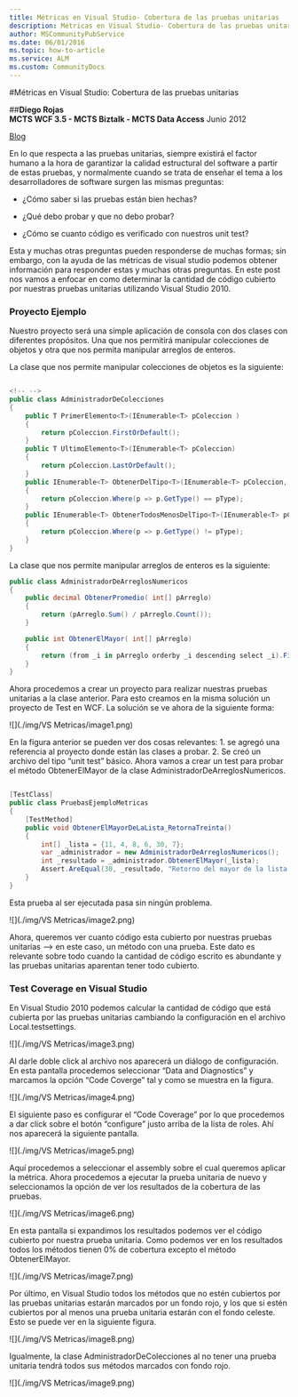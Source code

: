 ```yaml
---
title: Métricas en Visual Studio- Cobertura de las pruebas unitarias
description: Métricas en Visual Studio- Cobertura de las pruebas unitarias
author: MSCommunityPubService
ms.date: 06/01/2016
ms.topic: how-to-article
ms.service: ALM
ms.custom: CommunityDocs
---
```







#Métricas en Visual Studio: Cobertura de las pruebas unitarias



##**Diego Rojas**                                      
**MCTS WCF 3.5 - MCTS Biztalk - MCTS Data Access** 
Junio 2012

[Blog](http://icomparable.blogspot.com/)


En lo que respecta a las pruebas unitarias, siempre existirá el factor
humano a la hora de garantizar la calidad estructural del software a
partir de estas pruebas, y normalmente cuando se trata de enseñar el
tema a los desarrolladores de software surgen las mismas preguntas:

-  ¿Cómo saber si las pruebas están bien hechas?

-    ¿Qué debo probar y que no debo probar?

-   ¿Cómo se cuanto código es verificado con nuestros unit test?

Esta y muchas otras preguntas pueden responderse de muchas formas; sin
embargo, con la ayuda de las métricas de visual studio podemos obtener
información para responder estas y muchas otras preguntas. En este post
nos vamos a enfocar en como determinar la cantidad de código cubierto
por nuestras pruebas unitarias utilizando Visual Studio 2010.

### Proyecto Ejemplo

Nuestro proyecto será una simple aplicación de consola con dos clases
con diferentes propósitos. Una que nos permitirá manipular colecciones
de objetos y otra que nos permita manipular arreglos de enteros.

La clase que nos permite manipular colecciones de objetos es la
siguiente:

``` C#

<!-- -->
public class AdministradorDeColecciones
{
    public T PrimerElemento<T>(IEnumerable<T> pColeccion )
    {
        return pColeccion.FirstOrDefault();
    }
    public T UltimoElemento<T>(IEnumerable<T> pColeccion)
    {
        return pColeccion.LastOrDefault();
    }
    public IEnumerable<T> ObtenerDelTipo<T>(IEnumerable<T> pColeccion, Type pType)
    {
        return pColeccion.Where(p => p.GetType() == pType);
    }
    public IEnumerable<T> ObtenerTodosMenosDelTipo<T>(IEnumerable<T> pColeccion, Type pType )
    {
        return pColeccion.Where(p => p.GetType() != pType);
    }
}
```

La clase que nos permite manipular arreglos de enteros es la siguiente:

``` C#
public class AdministradorDeArreglosNumericos
{
    public decimal ObtenerPromedio( int[] pArreglo)
    {
        return (pArreglo.Sum() / pArreglo.Count());
    }

    public int ObtenerElMayor( int[] pArreglo)
    {
        return (from _i in pArreglo orderby _i descending select _i).FirstOrDefault();
    }
}
```

Ahora procedemos a crear un proyecto para realizar nuestras pruebas
unitarias a la clase anterior. Para esto creamos en la misma solución un
proyecto de Test en WCF. La solución se ve ahora de la siguiente forma:

![](./img/VS Metricas/image1.png)

En la figura anterior se pueden ver dos cosas relevantes: 1. se agregó
una referencia al proyecto donde están las clases a probar. 2. Se creó
un archivo del tipo “unit test” básico. Ahora vamos a crear un test para
probar el método ObtenerElMayor de la clase
AdministradorDeArreglosNumericos.

``` C#

[TestClass]
public class PruebasEjemploMetricas
{
    [TestMethod]
    public void ObtenerElMayorDeLaLista_RetornaTreinta()
    {
        int[] _lista = {11, 4, 8, 6, 30, 7};
        var _administrador = new AdministradorDeArreglosNumericos();
        int _resultado = _administrador.ObtenerElMayor(_lista);
        Assert.AreEqual(30, _resultado, "Retorno del mayor de la lista incorrecto");
    }
}
```

Esta prueba al ser ejecutada pasa sin ningún problema.

![](./img/VS Metricas/image2.png)
    

Ahora, queremos ver cuanto código esta cubierto por nuestras pruebas
unitarias –&gt; en este caso, un método con una prueba. Este dato es
relevante sobre todo cuando la cantidad de código escrito es abundante y
las pruebas unitarias aparentan tener todo cubierto.

### Test Coverage en Visual Studio

En Visual Studio 2010 podemos calcular la cantidad de código que está
cubierta por las pruebas unitarias cambiando la configuración en el
archivo Local.testsettings.

![](./img/VS Metricas/image3.png)
    

Al darle doble click al archivo nos aparecerá un diálogo de
configuración. En esta pantalla procedemos seleccionar “Data and
Diagnostics” y marcamos la opción “Code Coverge” tal y como se muestra
en la figura.

![](./img/VS Metricas/image4.png)
    

El siguiente paso es configurar el “Code Coverage” por lo que procedemos
a dar click sobre el botón “configure” justo arriba de la lista de
roles. Ahí nos aparecerá la siguiente pantalla.

![](./img/VS Metricas/image5.png)
    

Aquí procedemos a seleccionar el assembly sobre el cual queremos aplicar
la métrica. Ahora procedemos a ejecutar la prueba unitaria de nuevo y
seleccionamos la opción de ver los resultados de la cobertura de las
pruebas.

![](./img/VS Metricas/image6.png)
    

En esta pantalla si expandimos los resultados podemos ver el código
cubierto por nuestra prueba unitaria. Como podemos ver en los resultados
todos los métodos tienen 0% de cobertura excepto el método
ObtenerElMayor.

![](./img/VS Metricas/image7.png)
    

Por último, en Visual Studio todos los métodos que no estén cubiertos
por las pruebas unitarias estarán marcados por un fondo rojo, y los que
si estén cubiertos por al menos una prueba unitaria estarán con el fondo
celeste. Esto se puede ver en la siguiente figura.

![](./img/VS Metricas/image8.png)
    

Igualmente, la clase AdministradorDeColecciones al no tener una prueba
unitaria tendrá todos sus métodos marcados con fondo rojo.

![](./img/VS Metricas/image9.png)
    





